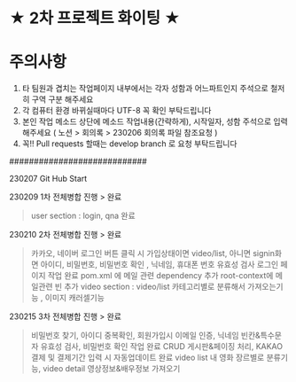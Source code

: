 # ★ 2차 프로젝트 화이팅 ★

# 주의사항
1. 타 팀원과 겹치는 작업페이지 내부에서는 각자 성함과 어느파트인지 주석으로 철저히 구역 구분 해주세요
2. 각 컴퓨터 환경 바뀌실때마다 UTF-8 꼭 확인 부탁드립니다
3. 본인 작업 메소드 상단에 메소드 작업내용(간략하게), 시작일자, 성함 주석으로 입력해주세요 ( 노션 > 회의록 > 230206 회의록 파일 참조요청 )
4. 꼭!! Pull requests 할때는 develop branch 로 요청 부탁드립니다

############################

230207 Git Hub Start

230209 1차 전체병합 진행 > 완료
  > user section : login, qna 완료
  
230210 2차 전체병합 진행 > 완료
> 카카오, 네이버 로그인 버튼 클릭 시 가입상태이면 video/list, 아니면 signin화면
> 아이디, 비밀번호, 비밀번호 확인 , 닉네임, 휴대폰 번호 유효성 검사
> 로그인 페이지 작업 완료
> pom.xml 에 메일 관련 dependency 추가
> root-context에 메일관련 빈 추가
> video section : video/list 카테고리별로 분류해서 가져오는기능 , 이미지 캐러셀기능
  
230215 3차 전체병합 진행 > 완료
> 비밀번호 찾기, 아이디 중복확인, 회원가입시 이메일 인증, 닉네임 빈칸&특수문자 유효성 검사, 비밀번호 확인 작업 완료
> CRUD 게시판&페이징 처리, KAKAO 결제 및 결제기간 입력 시 자동업데이트 완료
> video list 내 영화 장르별로 분류기능, video detail 영상정보&배우정보 가져오기 
